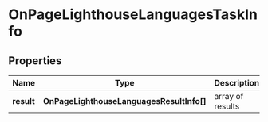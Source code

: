 # OnPageLighthouseLanguagesTaskInfo

## Properties

| Name | Type | Description | Notes |
|------------ | ------------- | ------------- | -------------|
**result** | **OnPageLighthouseLanguagesResultInfo[]** | array of results |[optional]|